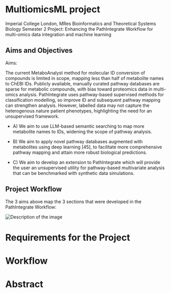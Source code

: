 # MultiomicsML project

Imperial College London, MRes Bioinformatics and Theoretical Systems Biology
Semester 2 Project: Enhancing the PathIntegrate Workflow for multi-omics data integration and machine learning

## Aims and Objectives

Aims:

The current MetaboAnalyst method for molecular ID conversion of compounds is limited in scope, mapping less than half of metabolite names to ChEBI IDs. Publicly available, manually curated pathway databases are sparse for metabolic compounds, with bias toward proteomics data in multi-omics analysis. PathIntegrate uses pathway-based supervised methods for classification modelling, so improve ID and subsequent pathway mapping can strengthen analysis. However, labelled data may not capture the heterogenous nature patient phenotypes, highlighting the need for an unsupervised framework. 

* A) We aim to use LLM-based semantic searching to map more metabolite names to IDs, widening the scope of pathway analysis.
    
* B) We aim to apply novel pathway databases augmented with metabolites using deep learning [45], to facilitate more comprehensive pathway mapping and attain more robust biological predictions. 
    
* C) We aim to develop an extension to PathIntegrate which will provide the user an unsupervised utility for pathway-based multivariate analysis that can be benchmarked with synthetic data simulations.

## Project Workflow

The 3 aims above map the 3 sections that were developed in the PathIntegrate Workflow:


![Description of the image](Overall_Workflow.png.png)

# Requirements for the Project

# Workflow

# Abstract
